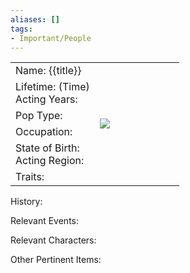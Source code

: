 ```yaml
---
aliases: []
tags: 
- Important/People
---
```

<table width=100% style="border-collapse: collapse; border: none;" >
<tbody>
  <tr style="border: none;">
    <td width=50% style="border: none;">Name: {{title}} </td>
    <td rowspan="6" width=50% style="border: none;">
		<img src="https://i.imgur.com/WL27RbY.png" 
style="max-height: 400px; max-width: 400px;"
>
	  </td>
  </tr>
  <tr>
    <td>Lifetime: (Time) <br>
	    Acting Years:
    </td>
  </tr>
  <tr>
    <td>Pop Type: </td>
  </tr>
  <tr>
    <td>Occupation: </td>
  </tr>
  <tr>
    <td>State of Birth: <br>
    Acting Region:</td>
  </tr>
  <tr>
    <td>Traits:</td>
  </tr>
</tbody>
</table>

History:

Relevant Events:

Relevant Characters:

Other Pertinent Items:
